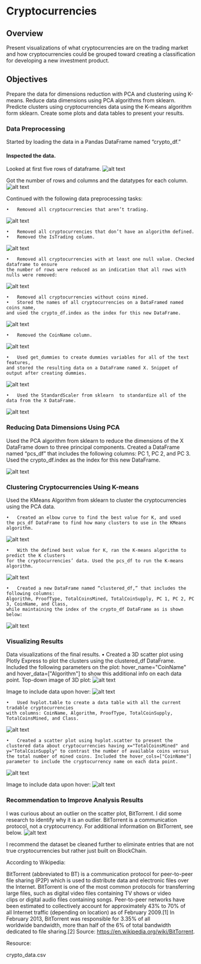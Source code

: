 # Cryptocurrencies

## Overview

Present visualizations of what cryptocurrencies are on the trading market and how cryptocurrencies could be grouped toward creating a classification for developing a new investment product.

## Objectives

Prepare the data for dimensions reduction with PCA and clustering using K-means.
Reduce data dimensions using PCA algorithms from sklearn.
Predicte clusters using cryptocurrencies data using the K-means algorithm form sklearn.
Create some plots and data tables to present your results.


### Data Preprocessing

Started by loading the data in a Pandas DataFrame named “crypto_df.” 

#### Inspected the data.
Looked at first five rows of dataframe.
![alt text](https://github.com/Al-Huneidi/Cryptocurrencies/blob/master/Screenshots/Inspect_Data/1_DataFrame_from_csv.png)

Got the number of rows and columns and the datatypes for each column.
![alt text](https://github.com/Al-Huneidi/Cryptocurrencies/blob/master/Screenshots/Inspect_Data/2_Data_Types_For_Each_Column.png)

Continued with the following data preprocessing tasks:

	•	Removed all cryptocurrencies that aren’t trading. 
![alt text](https://github.com/Al-Huneidi/Cryptocurrencies/blob/master/Screenshots/Preprocessing/1_Coins_Not_Trading.png)

	•	Removed all cryptocurrencies that don’t have an algorithm defined.
	•	Removed the IsTrading column.
![alt text](https://github.com/Al-Huneidi/Cryptocurrencies/blob/master/Screenshots/Preprocessing/2_DataFrame_with_IsTrading_Column%20Removed.png)

	•	Removed all cryptocurrencies with at least one null value. Checked dataframe to ensure
	the number of rows were reduced as an indication that all rows with nulls were removed:
![alt text](https://github.com/Al-Huneidi/Cryptocurrencies/blob/master/Screenshots/Preprocessing/3_Proof_Null_Values_Removed.png)

	•	Removed all cryptocurrencies without coins mined. 
	•	Stored the names of all cryptocurrencies on a DataFramed named coins_name, 
	and used the crypto_df.index as the index for this new DataFrame. 
![alt text](https://github.com/Al-Huneidi/Cryptocurrencies/blob/master/Screenshots/Preprocessing/4_New_DataFrame_coins_name_df.png)

	•	Removed the CoinName column.
![alt text](https://github.com/Al-Huneidi/Cryptocurrencies/blob/master/Screenshots/Preprocessing/5_DataFrame_with_CoinsName_Column_Removed.png)

	•	Used get_dummies to create dummies variables for all of the text features, 
	and stored the resulting data on a DataFrame named X. Snippet of output after creating dummies.
![alt text](https://github.com/Al-Huneidi/Cryptocurrencies/blob/master/Screenshots/Preprocessing/6_Snippet_Dummies.png)

	•	Used the StandardScaler from sklearn  to standardize all of the data from the X DataFrame.
![alt text](https://github.com/Al-Huneidi/Cryptocurrencies/blob/master/Screenshots/Preprocessing/7_Standardized_data.png)
  
  
### Reducing Data Dimensions Using PCA
Used the PCA algorithm from sklearn to reduce the dimensions of the X DataFrame down to three principal components. 
Created a DataFrame named “pcs_df” that includes the following columns: 
PC 1, PC 2, and PC 3. Used the crypto_df.index as the index for this new DataFrame.

![alt text](https://github.com/Al-Huneidi/Cryptocurrencies/blob/master/Screenshots/PCA_Dimensions/PCA_Data_Transformed_to_DataFrame.png)


### Clustering Cryptocurrencies Using K-means
Used the KMeans Algorithm from sklearn to cluster the cryptocurrencies using the PCA data.

	•	Created an elbow curve to find the best value for K, and used
	the pcs_df DataFrame to find how many clusters to use in the KMeans algorithm. 
![alt text](https://github.com/Al-Huneidi/Cryptocurrencies/blob/master/Screenshots/Clustering_K-means/1_Elbow_Curve.png)

	•	With the defined best value for K, ran the K-means algorithm to predict the K clusters
	for the cryptocurrencies’ data. Used the pcs_df to run the K-means algorithm.
![alt text](https://github.com/Al-Huneidi/Cryptocurrencies/blob/master/Screenshots/Clustering_K-means/2_PCS_DataFrame_With_Predicitve_Class.png)

	•	Created a new DataFrame named “clustered_df,” that includes the following columns: 
	Algorithm, ProofType, TotalCoinsMined, TotalCoinSupply, PC 1, PC 2, PC 3, CoinName, and Class,
	while maintaining the index of the crypto_df DataFrame as is shown below:
![alt text](https://github.com/Al-Huneidi/Cryptocurrencies/blob/master/Screenshots/Clustering_K-means/3_clusterd_df.png)

### Visualizing Results
Data visualizations of the final results.
	•	Created a 3D scatter plot using Plotly Express to plot the clusters using the clustered_df DataFrame.
	Included the following parameters on the plot: hover_name="CoinName" and hover_data=["Algorithm"] to show this
	additional info on each data point. 
Top-down image of 3D plot:
![alt text](https://github.com/Al-Huneidi/Cryptocurrencies/blob/master/Screenshots/Visualizations/1_3D.png)

Image to include data upon hover:
![alt text](https://github.com/Al-Huneidi/Cryptocurrencies/blob/master/Screenshots/Visualizations/2_3D_with_Hover_label.png)

	•	Used hvplot.table to create a data table with all the current tradable cryptocurrencies
	with columns: CoinName, Algorithm, ProofType, TotalCoinSupply, TotalCoinsMined, and Class.
![alt text](https://github.com/Al-Huneidi/Cryptocurrencies/blob/master/Screenshots/Visualizations/3_hover_table.png)

	•	Created a scatter plot using hvplot.scatter to present the clustered data about cryptocurrencies having x="TotalCoinsMined" and y="TotalCoinSupply" to contrast the number of available coins versus the total number of mined coins. Included the hover_cols=["CoinName"] parameter to include the cryptocurrency name on each data point.
![alt text](https://github.com/Al-Huneidi/Cryptocurrencies/blob/master/Screenshots/Visualizations/4_Scatterplot.png)

Image to include data upon hover:
![alt text](https://github.com/Al-Huneidi/Cryptocurrencies/blob/master/Screenshots/Visualizations/5_Scatter_hover.png)

### Recommendation to Improve Analysis Results

I was curious about an outlier on the scatter plot, BitTorrent. I did some research to identify why it is an outlier. BitTorrent is a communication protocol, not a cryptocurrency.  For additional information on BitTorrent, see below.
![alt text](6_BitTorrent_Outlier.png)

I recommend the dataset be cleaned further to eliminate entries that are not true cryptocurrencies but rather just built on BlockChain.  


According to Wikipedia:  

BitTorrent (abbreviated to BT) is a communication protocol for peer-to-peer file sharing (P2P) which is used to distribute data and electronic files over the Internet.
BitTorrent is one of the most common protocols for transferring large files, such as digital video files containing TV shows or video clips or digital audio files containing songs. Peer-to-peer networks have been estimated to collectively account for approximately 43% to 70% of all Internet traffic (depending on location) as of February 2009.[1] In February 2013, BitTorrent was responsible for 3.35% of all worldwide bandwidth, more than half of the 6% of total bandwidth dedicated to file sharing.[2] Source: https://en.wikipedia.org/wiki/BitTorrent. 

Resource:

crypto_data.csv
